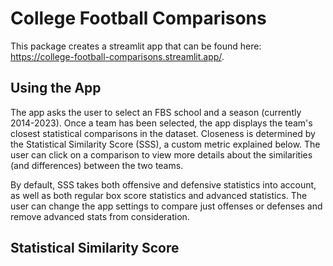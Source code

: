 # College Football Comparisons

This package creates a streamlit app that can be found here: https://college-football-comparisons.streamlit.app/.

## Using the App

The app asks the user to select an FBS school and a season (currently 2014-2023). Once a team has been selected, the app displays the team's closest statistical comparisons in the dataset. Closeness is determined by the Statistical Similarity Score (SSS), a custom metric explained below. The user can click on a comparison to view more details about the similarities (and differences) between the two teams.

By default, SSS takes both offensive and defensive statistics into account, as well as both regular box score statistics and advanced statistics. The user can change the app settings to compare just offenses or defenses and remove advanced stats from consideration.

## Statistical Similarity Score
 
